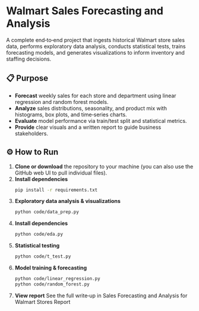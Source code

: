 # Walmart Sales Forecasting and Analysis

A complete end‐to‐end project that ingests historical Walmart store sales data, performs exploratory data analysis, conducts statistical tests, trains forecasting models, and generates visualizations to inform inventory and staffing decisions.

## 📋 Purpose
- **Forecast** weekly sales for each store and department using linear regression and random forest models.  
- **Analyze** sales distributions, seasonality, and product mix with histograms, box plots, and time‐series charts.  
- **Evaluate** model performance via train/test split and statistical metrics.  
- **Provide** clear visuals and a written report to guide business stakeholders.

## ⚙️ How to Run

1. **Clone or download** the repository to your machine (you can also use the GitHub web UI to pull individual files).
2. **Install dependencies**  
   ```bash
   pip install -r requirements.txt

3. **Exploratory data analysis & visualizations**
   ```bash
   python code/data_prep.py
   
4. **Install dependencies**  
   ```bash
   python code/eda.py

5. **Statistical testing**
   ```bash
   python code/t_test.py

6. **Model training & forecasting**
   ```bash
   python code/linear_regression.py
   python code/random_forest.py

7. **View report**
   See the full write‐up in Sales Forecasting and Analysis for Walmart Stores Report
